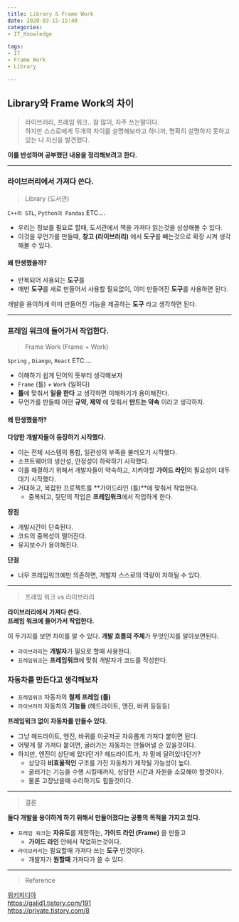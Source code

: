 ```yaml
---
title: Library & Frame Work
date: 2020-03-15-15:40
categories: 
- IT_Knowledge

tags:
- IT
- Frame Work
- Library

---
```


## Library와 Frame Work의 차이
> 라이브러리, 프레임 워크.. 참 많이, 자주 쓰는말이다.  
하지만 스스로에게 두개의 차이를 설명해보라고 하니까, 명확히 설명하지 못하고 있는 나 자신을 발견했다.  

**이를 반성하며 공부했던 내용을 정리해보려고 한다.**

---

### 라이브러리에서 가져다 쓴다.

> Library (도서관)

`C++의 STL`, `Python의 Pandas` ETC....

* 우리는 정보를 필요로 할때, 도서관에서 책을 가져다 읽는것을 상상해볼 수 있다.
* 이것을 무언가를 만들때, **창고 (라이브러리)** 에서 **도구**를 빼는것으로 확장 시켜 생각 해볼 수 있다.  


#### 왜 탄생했을까?

* 반복되어 사용되는 **도구**를
* 매번 **도구**를 새로 만들어서 사용할 필요없이, 이미 만들어진 **도구**를 사용하면 된다.

개발을 용이하게 이미 만들어진 기능을 제공하는 **도구** 라고 생각하면 된다.

---

### 프레임 워크에 들어가서 작업한다.

> Frame Work (Frame + Work)

`Spring` , `Diango`, `React` ETC....

* 이해하기 쉽게 단어의 뜻부터 생각해보자
* `Frame` (틀) + `Work` (일하다)
* **틀**에 맞춰서 **일을 한다** 고 생각하면 이해하기가 용이해진다.
* 무언가를 만들때 어떤 **규약, 제약** 에 맞춰서 **만드는 약속** 이라고 생각하자.


#### 왜 탄생했을까?

**다양한 개발자들이 등장하기 시작했다.**
* 이는 전체 시스템의 통합, 일관성의 부족을 불러오기 시작했다.
* 소프트웨어의 생산성, 안정성이 하락하기 시작했다.
* 이를 해결하기 위해서 개발자들이 약속하고, 지켜야할 **가이드 라인**의 필요성이 대두대기 시작했다.
* 거대하고, 복잡한 프로젝트를 **가이드라인 (틀)**에 맞춰서 작업한다.
    * 중복되고, 뒷단의 작업은 **프레임워크**에서 작업하게 한다.

**장점**
* 개발시간이 단축된다.
* 코드의 중복성이 떨어진다.
* 유지보수가 용이해진다.

**단점**
* 너무 프레임워크에만 의존하면, 개발자 스스로의 역량이 저하될 수 있다.

---

> 프레임 워크 vs 라이브러리

**라이브러리에서 가져다 쓴다.**  
**프레임 워크에 들어가서 작업한다.**

이 두가지를 보면 차이를 알 수 있다.
**개발 흐름의 주체**가 무엇인지를 알아보면된다.

* `라이브러리`는 **개발자**가 필요로 할때 사용한다.
* `프레임워크`는 **프레임워크**에 맞춰 개발자가 코드를 작성한다.

### 자동차를 만든다고 생각해보자
* `프레임워크` 자동차의 **철제 프레임 (틀)**
* `라이브러리` 자동차의 **기능들** (헤드라이트, 엔진, 바퀴 등등등)

**프레임워크 없이 자동차를 만들수 있다.**
* 그냥 헤드라이트, 엔진, 바퀴를 이곳저곳 자유롭게 가져다 붙이면 된다.
* 어떻게 잘 가져다 붙이면, 굴러가는 자동차는 만들어낼 순 있을것이다.
* 하지만, 엔진이 상단에 있다던가? 헤드라이트가, 차 밑에 달려있다던가? 
    * 상당히 **비효율적인** 구조를 가진 자동차가 제작될 가능성이 높다.
    * 굴러가는 기능을 수행 시킬때까지, 상당한 시간과 자원을 소모해야 할것이다.
    * 물론 고장났을때 수리하기도 힘들것이다.

---

> 결론

**둘다 개발을 용이하게 하기 위해서 만들어졌다는 공통의 목적을 가지고 있다.**
* `프레임 워크`는 **자유도**를 제한하는, **가이드 라인 (Frame)** 을 만들고
    * **가이드 라인** 안에서 작업하는것이다.
* `라이브러리`는 필요할때 가져다 쓰는 **도구** 인것이다.
    * 개발자가 **원할때** 가져다가 쓸 수 있다.

---

> Reference

[위키피디아](https://ko.wikipedia.org/wiki/%EC%86%8C%ED%94%84%ED%8A%B8%EC%9B%A8%EC%96%B4_%ED%94%84%EB%A0%88%EC%9E%84%EC%9B%8C%ED%81%AC)  
https://galid1.tistory.com/191  
https://private.tistory.com/8  
